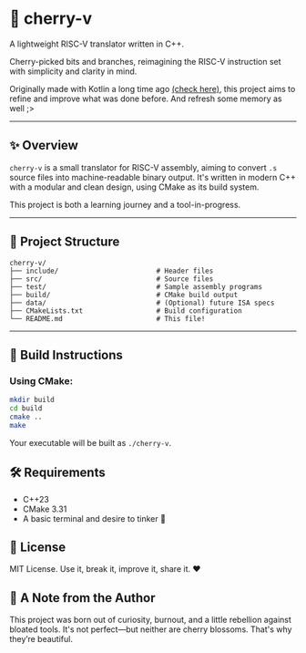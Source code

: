 # 🍒 cherry-v

A lightweight RISC-V translator written in C++.

Cherry-picked bits and branches, reimagining the RISC-V instruction set with simplicity and clarity in mind.

Originally made with Kotlin a long time ago [(check here)](https://github.com/cheporte/riscv-translator), this project aims to refine and improve what was done before.
And refresh some memory as well ;>

---

## ✨ Overview

`cherry-v` is a small translator for RISC-V assembly, aiming to convert `.s` source files into machine-readable binary output. It's written in modern C++ with a modular and clean design, using CMake as its build system.

This project is both a learning journey and a tool-in-progress.

---

## 📁 Project Structure

```
cherry-v/
├── include/                        # Header files
├── src/                            # Source files
├── test/                           # Sample assembly programs
├── build/                          # CMake build output
├── data/                           # (Optional) future ISA specs
├── CMakeLists.txt                  # Build configuration
└── README.md                       # This file!
```

---

## 🚀 Build Instructions

### Using CMake:

```bash
mkdir build
cd build
cmake ..
make
```
Your executable will be built as `./cherry-v`.

## 🛠 Requirements
- C++23
- CMake 3.31
- A basic terminal and desire to tinker 🍃

## 📝 License
MIT License. Use it, break it, improve it, share it. ❤️

## 📜 A Note from the Author

This project was born out of curiosity, burnout, and a little rebellion against bloated tools.
It's not perfect—but neither are cherry blossoms. That's why they’re beautiful.